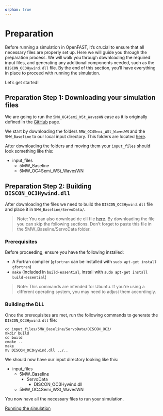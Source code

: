 ```yaml
---
orphan: true
---
```


# Preparation

Before running a simulation in OpenFAST, it’s crucial to ensure that all
necessary files are properly set up. Here we will guide you through the preparation
process. We will walk you through downloading the required input files, and
generating any additional components needed, such as the `DISCON_OC3Hywind.dll`
file. By the end of this section, you’ll have everything in place to proceed
with running the simulation.

Let’s get started!

## Preparation Step 1: Downloading your simulation files

We are going to run the `5MW_OC4Semi_WSt_WavesWN` case as
it is originally defined in the [GitHub](https://github.com/OpenFAST/r-test/tree/v4.0.2/glue-codes/openfast/5MW_OC4Semi_WSt_WavesWN) page.

We start by downloading the folders `5MW_OC4Semi_WSt_WavesWN` and the `5MW_Baseline` to our local input directory. This folders are located [here](https://github.com/OpenFAST/r-test/tree/v4.0.2/glue-codes/openfast).

After downloading the folders and moving them your `input_files` should look something like this:

- input_files
    - 5MW_Baseline
    - 5MW_OC4Semi_WSt_WavesWN

## Preparation Step 2: Building `DISCON_OC3Hywind.dll`

After downloading the files we need to build the `DISCON_OC3Hywind.dll` file and
place it in `5MW_Baseline/ServoData/`.

> Note: You can also download de dll file [here](https://storage.googleapis.com/inductiva-simulators-sources/DISCON_OC3Hywind.dll). By downloading the file you can skip the following sections.
Don't forget to paste this file in the 5MW_Baseline/ServoData folder.

### Prerequisites

Before proceeding, ensure you have the following installed:

- A Fortran compiler (`gfortran` can be installed with `sudo apt-get install gfortran`)
- `make` (included in `build-essential`, install with `sudo apt-get install build-essential`)

> Note: This commands are intended for Ubuntu. If you're using a different
operating system, you may need to adjust them accordingly.

### Building the DLL

Once the prerequisites are met, run the following commands to generate the
`DISCON_OC3Hywind.dll` file:
```
cd input_files/5MW_Baseline/ServoData/DISCON_OC3/
mkdir build
cd build
cmake ..
make
mv DISCON_OC3Hywind.dll ../..
```

We should now have our input directory looking like this:
  
- input_files
    - 5MW_Baseline
        - ServoData
            - DISCON_OC3Hywind.dll
    - 5MW_OC4Semi_WSt_WavesWN

You now have all the necessary files to run your simulation.

[Running the simulation](OpenFASTAdvanced_Part3.md)